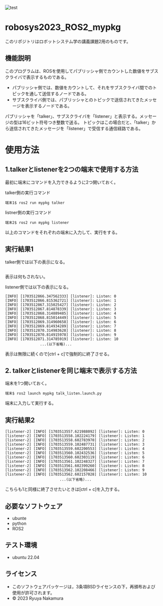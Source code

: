 ![test](https://github.com/ryuyanakamura2022/robosys2023_ROS2_mypkg/actions/workflows/test.yml/badge.svg)

# robosys2023_ROS2_mypkg
このリポジトリはロボットシステム学の講義課題2用のものです。

## 機能説明
このプログラムは、ROSを使用してパブリッシャ側でカウントした数値をサブスクライバで表示するものである。
* パブリッシャ側では、数値をカウントして、それをサブスクライバ間でのトピックを通して送信するノードである。
* サブスクライバ側では、パブリッシャとのトピックで送信されてきたメッセージを表示するノードである。

パブリッシャを「talker」、サブスクライバを「listener」と表示する。メッセージの型は16ビット符号つき整数で送る。
トピックはこの場合だと、「talker」から送信されてきたメッセージを「listener」で受信する通信経路である。

# 使用方法
## 1.talkerとlistenerを2つの端末で使用する方法
最初に端末にコマンドを入力できるように2つ開いておく。

talker側の実行コマンド
```
端末1$ ros2 run mypkg talker
```
listner側の実行コマンド
```
端末2$ ros2 run mypkg listener
```
以上のコマンドをそれぞれの端末に入力して、実行をする。
## 実行結果1
talker側では以下の表示になる。
```
```
表示は何もされない。

listener側では以下の表示になる。
```
[INFO] [1703512866.347562333] [listener]: Listen: 0
[INFO] [1703512866.815362721] [listener]: Listen: 1
[INFO] [1703512867.315025427] [listener]: Listen: 2
[INFO] [1703512867.814878339] [listener]: Listen: 3
[INFO] [1703512868.314889485] [listener]: Listen: 4
[INFO] [1703512868.815014449] [listener]: Listen: 5
[INFO] [1703512869.314960658] [listener]: Listen: 6
[INFO] [1703512869.814934289] [listener]: Listen: 7
[INFO] [1703512870.314983628] [listener]: Listen: 8
[INFO] [1703512870.814915978] [listener]: Listen: 9
[INFO] [1703512871.314785919] [listener]: Listen: 10
                ...(以下省略)...
```
表示は無限に続くので[ctrl + c]で強制的に終了させる。

## 2. talkerとlistenerを同じ端末で表示する方法
端末を1つ開いておく。

```
端末$ ros2 launch mypkg talk_listen.launch.py
```
端末に入力して実行する。

## 実行結果2
```
[listener-2] [INFO] [1703513557.621988092] [listener]: Listen: 0
[listener-2] [INFO] [1703513558.102224179] [listener]: Listen: 1
[listener-2] [INFO] [1703513558.602783970] [listener]: Listen: 2
[listener-2] [INFO] [1703513559.102487731] [listener]: Listen: 3
[listener-2] [INFO] [1703513559.602200553] [listener]: Listen: 4
[listener-2] [INFO] [1703513560.102432536] [listener]: Listen: 5
[listener-2] [INFO] [1703513560.602303119] [listener]: Listen: 6
[listener-2] [INFO] [1703513561.102248327] [listener]: Listen: 7
[listener-2] [INFO] [1703513561.602399260] [listener]: Listen: 8
[listener-2] [INFO] [1703513562.102208466] [listener]: Listen: 9
[listener-2] [INFO] [1703513562.602157028] [listener]: Listen: 10
                         ...(以下省略)...
```
こちらも1と同様に終了させたいときは[ctrl + c]を入力する。

## 必要なソフトウェア
* ubunte
* python
* ROS2

## テスト環境
* ubuntu 22.04 

## ライセンス 
* このソフトウェアパッケージは，3条項BSDライセンスの下，再頒布および使用が許可されます。
* © 2023 Ryuya Nakamura
